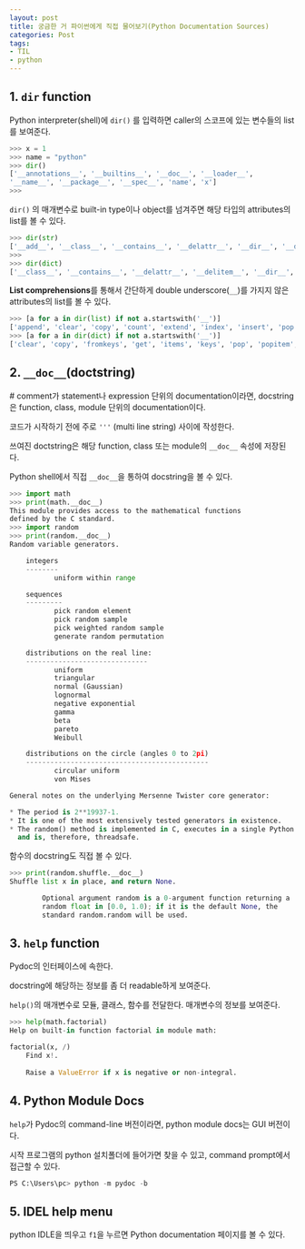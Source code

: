 ```yaml
---
layout: post 
title: 궁금한 거 파이썬에게 직접 물어보기(Python Documentation Sources)
categories: Post 
tags: 
- TIL
- python
---
```


## 1. `dir` function

Python interpreter(shell)에 `dir()` 를 입력하면 caller의 스코프에 있는 변수들의 list를 보여준다.

```python
>>> x = 1
>>> name = "python"
>>> dir()
['__annotations__', '__builtins__', '__doc__', '__loader__',
'__name__', '__package__', '__spec__', 'name', 'x']
>>>
```

`dir()` 의 매개변수로 built-in type이나 object를 넘겨주면 해당 타입의 attributes의 list를 볼 수 있다.

```python
>>> dir(str)
['__add__', '__class__', '__contains__', '__delattr__', '__dir__', '__doc__', '__eq__', '__format__', '__ge__', '__getattribute__', '__getitem__', '__getnewargs__', '__gt__', '__hash__', '__init__', '__init_subclass__', '__iter__', '__le__', '__len__', '__lt__', '__mod__', '__mul__', '__ne__', '__new__', '__reduce__', '__reduce_ex__', '__repr__', '__rmod__', '__rmul__', '__setattr__', '__sizeof__', '__str__', '__subclasshook__', 'capitalize', 'casefold', 'center', 'count', 'encode', 'endswith', 'expandtabs', 'find', 'format', 'format_map', 'index', 'isalnum', 'isalpha', 'isascii', 'isdecimal', 'isdigit', 'isidentifier', 'islower', 'isnumeric', 'isprintable', 'isspace', 'istitle', 'isupper', 'join', 'ljust', 'lower', 'lstrip', 'maketrans', 'partition', 'replace', 'rfind', 'rindex', 'rjust', 'rpartition', 'rsplit', 'rstrip', 'split', 'splitlines', 'startswith', 'strip', 'swapcase', 'title', 'translate', 'upper', 'zfill']
>>> 
>>> dir(dict)
['__class__', '__contains__', '__delattr__', '__delitem__', '__dir__', '__doc__', '__eq__', '__format__', '__ge__', '__getattribute__', '__getitem__', '__gt__', '__hash__', '__init__', '__init_subclass__', '__iter__', '__le__', '__len__', '__lt__', '__ne__', '__new__', '__reduce__', '__reduce_ex__', '__repr__', '__reversed__', '__setattr__', '__setitem__', '__sizeof__', '__str__', '__subclasshook__', 'clear', 'copy', 'fromkeys', 'get', 'items', 'keys', 'pop', 'popitem', 'setdefault', 'update', 'values']
```

**List comprehensions**를 통해서 간단하게 double underscore(`__`)를 가지지 않은 attributes의 list를 볼 수 있다.

```python
>>> [a for a in dir(list) if not a.startswith('__')]
['append', 'clear', 'copy', 'count', 'extend', 'index', 'insert', 'pop', 'remove', 'reverse', 'sort']
>>> [a for a in dir(dict) if not a.startswith('__')]
['clear', 'copy', 'fromkeys', 'get', 'items', 'keys', 'pop', 'popitem', 'setdefault', 'update', 'values']
```

## 2. `__doc__`(doctstring)

\# comment가 statement나 expression 단위의 documentation이라면, docstring은 function, class, module 단위의 documentation이다.

코드가 시작하기 전에 주로 `'''` (multi line string) 사이에 작성한다.

쓰여진 doctstring은 해당 function, class 또는 module의 `__doc__` 속성에 저장된다.

Python shell에서 직접 `__doc__`을 통하여 docstring을 볼 수 있다.

```python
>>> import math
>>> print(math.__doc__)
This module provides access to the mathematical functions
defined by the C standard.
>>> import random
>>> print(random.__doc__)
Random variable generators.

    integers
    --------
           uniform within range

    sequences
    ---------
           pick random element
           pick random sample
           pick weighted random sample
           generate random permutation

    distributions on the real line:
    ------------------------------
           uniform
           triangular
           normal (Gaussian)
           lognormal
           negative exponential
           gamma
           beta
           pareto
           Weibull

    distributions on the circle (angles 0 to 2pi)
    ---------------------------------------------
           circular uniform
           von Mises

General notes on the underlying Mersenne Twister core generator:

* The period is 2**19937-1.
* It is one of the most extensively tested generators in existence.
* The random() method is implemented in C, executes in a single Python step,
  and is, therefore, threadsafe.
```

함수의 docstring도 직접 볼 수 있다.

```python
>>> print(random.shuffle.__doc__)
Shuffle list x in place, and return None.

        Optional argument random is a 0-argument function returning a
        random float in [0.0, 1.0); if it is the default None, the
        standard random.random will be used.
```

## 3. `help` function

Pydoc의 인터페이스에 속한다.

docstring에 해당하는 정보를 좀 더 readable하게 보여준다.

`help()`의 매개변수로 모듈, 클래스, 함수를 전달한다. 매개변수의 정보를 보여준다.

```python
>>> help(math.factorial)
Help on built-in function factorial in module math:

factorial(x, /)
    Find x!.
    
    Raise a ValueError if x is negative or non-integral.
```

## 4. Python Module Docs

`help`가 Pydoc의 command-line 버전이라면, python module docs는 GUI 버전이다.

시작 프로그램의 python 설치폴더에 들어가면 찾을 수 있고, command prompt에서 접근할 수 있다.

```python
PS C:\Users\pc> python -m pydoc -b
```

## 5. IDEL help menu

python IDLE을 띄우고 `f1`을 누르면 Python documentation 페이지를 볼 수 있다.

